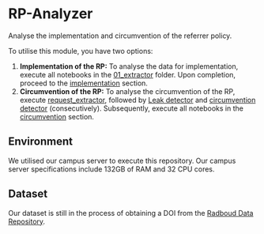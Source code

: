 # RP-Analyzer
Analyse the implementation and circumvention of the referrer policy. 

To utilise this module, you have two options:
1. **Implementation of the RP:** To analyse the data for implementation, execute all notebooks in the [01_extractor](/01_extractor/) folder. Upon completion, proceed to the [implementation](/03_analyzer/0301_implement/) section.
2. **Circumvention of the RP:** To analyse the circumvention of the RP, execute [request_extractor](/01_extractor/request_extractor.ipynb), followed by [Leak detector](/02_processor/0201_leak_detect.ipynb) and [circumvention detector](/02_processor/0202_circum_detect.ipynb) (consecutively). Subsequently, execute all notebooks in the [circumvention](/03_analyzer/0302_circum/) section.


## Environment
We utilised our campus server to execute this repository. Our campus server specifications include 132GB of RAM and 32 CPU cores. 

## Dataset

Our dataset is still in the process of obtaining a DOI from the [Radboud Data Repository](https://data.ru.nl/collections/ru/icis/pets-25_dsc_073). 



